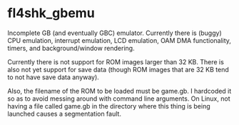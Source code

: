 fl4shk_gbemu
============

Incomplete GB (and eventually GBC) emulator.  Currently there is (buggy) CPU 
emulation, interrupt emulation, LCD emulation, OAM DMA functionality, timers, 
and background/window rendering.

Currently there is not support for ROM images larger than 32 KB.  There is also not 
yet support for save data (though ROM images that are 32 KB tend to not have save 
data anyway).

Also, the filename of the ROM to be loaded must be game.gb.  I hardcoded it so as to 
avoid messing around with command line arguments.  On Linux, not having a file called 
game.gb in the directory where this thing is being launched causes a segmentation 
fault.
